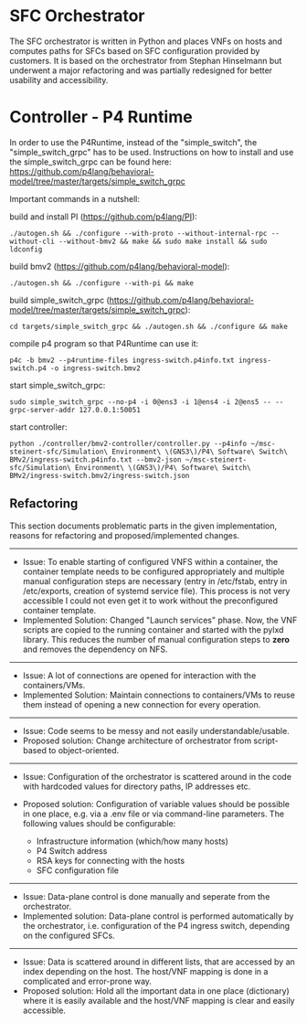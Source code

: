 # SFC Orchestrator

The SFC orchestrator is written in Python and places VNFs on hosts and computes paths for SFCs based on SFC configuration
 provided by customers. It is based on the orchestrator from Stephan Hinselmann but underwent a major refactoring and was 
partially redesigned for better usability and accessibility.

# Controller - P4 Runtime
In order to use the P4Runtime, instead of the "simple_switch", the "simple_switch_grpc"
has to be used. Instructions on how to install and use the simple_switch_grpc can be
found here: https://github.com/p4lang/behavioral-model/tree/master/targets/simple_switch_grpc

Important commands in a nutshell:

build and install PI (https://github.com/p4lang/PI): 

	./autogen.sh && ./configure --with-proto --without-internal-rpc --without-cli --without-bmv2 && make && sudo make install && sudo ldconfig

build bmv2 (https://github.com/p4lang/behavioral-model): 

	./autogen.sh && ./configure --with-pi && make

build simple_switch_grpc (https://github.com/p4lang/behavioral-model/tree/master/targets/simple_switch_grpc): 

	cd targets/simple_switch_grpc && ./autogen.sh && ./configure && make

compile p4 program so that P4Runtime can use it:

    p4c -b bmv2 --p4runtime-files ingress-switch.p4info.txt ingress-switch.p4 -o ingress-switch.bmv2
    
start simple_switch_grpc:

    sudo simple_switch_grpc --no-p4 -i 0@ens3 -i 1@ens4 -i 2@ens5 -- --grpc-server-addr 127.0.0.1:50051

start controller:

    python ./controller/bmv2-controller/controller.py --p4info ~/msc-steinert-sfc/Simulation\ Environment\ \(GNS3\)/P4\ Software\ Switch\ BMv2/ingress-switch.p4info.txt --bmv2-json ~/msc-steinert-sfc/Simulation\ Environment\ \(GNS3\)/P4\ Software\ Switch\ BMv2/ingress-switch.bmv2/ingress-switch.json

## Refactoring
This section documents problematic parts in the given implementation, reasons for refactoring and proposed/implemented changes.

---
* Issue: To enable starting of configured VNFS within a container, the container template needs to be configured appropriately and 
multiple manual configuration steps are necessary (entry in /etc/fstab, entry in /etc/exports, creation of systemd service file).
This process is not very accessible I could not even get it to work without the preconfigured container template.
* Implemented Solution: Changed "Launch services" phase. Now, the VNF scripts are copied to the running container and started with the pylxd library.
This reduces the number of manual configuration steps to **zero** and removes the dependency on NFS.
---
* Issue: A lot of connections are opened for interaction with the containers/VMs.
* Implemented Solution: Maintain connections to containers/VMs to reuse them instead of opening a new
connection for every operation.
--- 
* Issue: Code seems to be messy and not easily understandable/usable.
* Proposed solution: Change architecture of orchestrator from script-based to object-oriented.
---
* Issue: Configuration of the orchestrator is scattered around in the code with hardcoded values
for directory paths, IP addresses etc.
* Proposed solution: Configuration of variable values should be possible in one place, e.g. via a .env file or
via command-line parameters. The following values should be configurable:
    
    * Infrastructure information (which/how many hosts)
    * P4 Switch address
    * RSA keys for connecting with the hosts
    * SFC configuration file
---
* Issue: Data-plane control is done manually and seperate from the orchestrator.
* Implemented solution: Data-plane control is performed automatically by the orchestrator, i.e. configuration
of the P4 ingress switch, depending on the configured SFCs.
---
* Issue: Data is scattered around in different lists, that are accessed by an index depending on the host.
The host/VNF mapping is done in a complicated and error-prone way.
* Proposed solution: Hold all the important data in one place (dictionary) where it is easily available
and the host/VNF mapping is clear and easily accessible.

